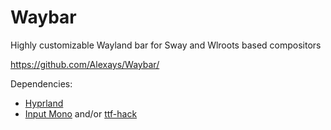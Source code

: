 # Waybar

Highly customizable Wayland bar for Sway and Wlroots based compositors

https://github.com/Alexays/Waybar/

Dependencies:

- [Hyprland](https://github.com/hyprwm/Hyprland)
- [Input Mono](https://input.djr.com/)
  and/or [ttf-hack](https://sourcefoundry.org/hack/)
